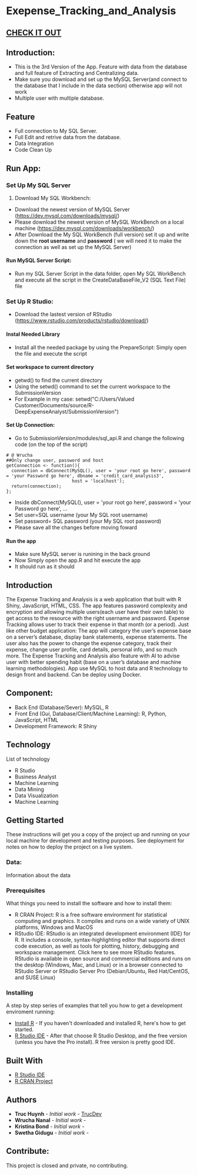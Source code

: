 # Exepense_Tracking_and_Analysis

## [CHECK IT OUT](https://www.loom.com/share/64f48d26c0de4ebeb174e3b1dd9dac01)

## Introduction:
- This is the 3rd Version of the App. Feature with data from the database and full feature of Extracting and Centralizing data.
- Make sure you download and set up the MySQL Server(and connect to the database that I include in the data section) otherwise app will not work
- Multiple user with multiple database.

## Feature
- Full connection to My SQL Server.
- Full Edit and retrive data from the database.
- Data Integration
- Code Clean Up

## Run App:
### Set Up My SQL Server
1. Download My SQL Workbench:
- Download the newest version of MySQL Server (https://dev.mysql.com/downloads/mysql/)
- Please download the newest version of MySQL WorkBench on a local machine (https://dev.mysql.com/downloads/workbench/)
- After Download the My SQL WorkBench (full version) set it up and write down the <b>root username</b> and <b>password</b> ( we will need it to make the connection as well as set up the MySQL Server)
#### Run MySQL Server Script:
- Run my SQL Server Script in the data folder, open My SQL WorkBench and execute all the script in the CreateDataBaseFile_V2 (SQL Text File) file 


### Set Up R Studio:
- Download the lastest version of RStudio (https://www.rstudio.com/products/rstudio/download/)
#### Instal Needed Library
- Install all the needed package by using the PrepareScript: Simply open the file and execute the script

#### Set workspace to current directory
- getwd() to find the current directory
- Using the setwd() command to set the current workspace to the SubmissionVersion
- For Example in my case: setwd("C:/Users/Valued Customer/Documents/source/R-DeepExpenseAnalyst/SubmissionVersion")

#### Set Up Connection:
- Go to SubmissionVersion/modules/sql_api.R and change the following code (on the top of the script)
```
# @ Wrucha
##Only change user, password and host
getConnection <- function(){
  connection = dbConnect(MySQL(), user = 'your root go here', password = 'your Password go here', dbname = 'credit_card_analysis3',
                         host = 'localhost');
  return(connection);
};
```
- Inside dbConnect(MySQL(), user = 'your root go here', password = 'your Password go here', ...
- Set user=SQL username (your My SQL root username)
- Set password= SQL password (your My SQL root password)
- Please save all the changes before moving foward

#### Run the app
- Make sure MySQL server is runining in the back ground
- Now Simply open the app.R and hit execute the app
- It should run as it should

## Introduction
The Expense Tracking and Analysis is a web application that built with R Shiny, JavaScript, HTML, CSS. The app features password complexity and encryption and allowing multiple users(each user have their own table) to get access to the resource with the right username and password. Expense Tracking allows user to track their expense in that month (or a period). Just like other budget application: The app will category the user’s expense base on a server’s database, display bank statements, expense statements. The user also has the power to change the expense category, track their expense, change user profile, card details, personal info, and so much more. The Expense Tracking and Analysis also feature with AI to advise user with better spending habit (base on a user’s database and machine learning methodologies). App use MySQL to host data and R technology to design front and backend. Can be deploy using Docker.


## Component:
- Back End (Database/Sever): MySQL, R
- Front End (Gui, Database/Client/Machine Learning): R, Python, JavaScript, HTML
- Development Framework: R Shiny

## Technology
List of technology
- R Studio
- Business Analyst
- Machine Learning
- Data Mining
- Data Visualization
- Machine Learning

## Getting Started
These instructions will get you a copy of the project up and running on your local machine for development and testing purposes. See deployment for notes on how to deploy the project on a live system.

### Data:
Information about the data

### Prerequisites
What things you need to install the software and how to install them:
- R CRAN Project: R is a free software environment for statistical computing and graphics. It compiles and runs on a wide variety of UNIX platforms, Windows and MacOS
- RStudio IDE: RStudio is an integrated development environment (IDE) for R. It includes a console, syntax-highlighting editor that supports direct code execution, as well as tools for plotting, history, debugging and workspace management. Click here to see more RStudio features. RStudio is available in open source and commercial editions and runs on the desktop (Windows, Mac, and Linux) or in a browser connected to RStudio Server or RStudio Server Pro (Debian/Ubuntu, Red Hat/CentOS, and SUSE Linux)

### Installing
A step by step series of examples that tell you how to get a development enviroment running:
* [Install R](https://www.r-project.org/) - If you haven't downloaded and installed R, here's how to get started.
* [R Studio IDE](https://rstudio.com/products/rstudio/#:~:text=RStudio%20Take%20control%20of%20your%20R%20code%20RStudio,tools%20for%20plotting,%20history,%20debugging%20and%20workspace%20management.) - After that choose R Studio Desktop, and the free version (unless you have the Pro install). R free version is pretty good IDE.

## Built With
* [R Studio IDE](https://rstudio.com/products/rstudio/#:~:text=RStudio%20Take%20control%20of%20your%20R%20code%20RStudio,tools%20for%20plotting,%20history,%20debugging%20and%20workspace%20management.) 
* [R CRAN Project](https://www.r-project.org/) 

## Authors

* **Truc Huynh** - *Initial work* - [TrucDev](https://github.com/jackyhuynh)
* **Wrucha Nanal** - *Initial work* -
* **Kristina Bond** - *Initial work* -
* **Swetha Gidugu** - *Initial work* -

## Contribute:
This project is closed and private, no contributing.


    
